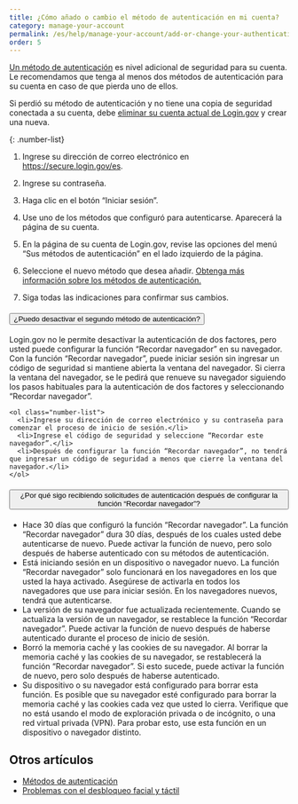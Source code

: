 ```yaml
---
title: ¿Cómo añado o cambio el método de autenticación en mi cuenta?
category: manage-your-account
permalink: /es/help/manage-your-account/add-or-change-your-authentication-method/
order: 5
---
```


[Un método de autenticación](/es/help/create-account/authentication-methods/) es nivel adicional de seguridad para su cuenta. Le recomendamos que tenga al menos dos métodos de autenticación para su cuenta en caso de que pierda uno de ellos.

Si perdió su método de autenticación y no tiene una copia de seguridad conectada a su cuenta, debe [eliminar su cuenta actual de Login.gov](/es/help/manage-your-account/delete-your-account/) y crear una nueva.

{: .number-list}

1. Ingrese su dirección de correo electrónico en <https://secure.login.gov/es>.

2. Ingrese su contraseña.

3. Haga clic en el botón “Iniciar sesión”.

4. Use uno de los métodos que configuró para autenticarse. Aparecerá la página de su cuenta.

5. En la página de su cuenta de Login.gov, revise las opciones del menú “Sus métodos de autenticación” en el lado izquierdo de la página.

6. Seleccione el nuevo método que desea añadir. [Obtenga más información sobre los métodos de autenticación.](/es/help/create-account/authentication-methods/)

7. Siga todas las indicaciones para confirmar sus cambios.

<div class="usa-accordion usa-accordion--bordered margin-y-4">
  <h4 class="usa-accordion__heading">
    <button
      type="button"
      class="usa-accordion__button"
      aria-expanded="false"
      aria-controls="b-a1"
    >
      ¿Puedo desactivar el segundo método de autenticación?
    </button>
  </h4>
  <div id="b-a1" class="usa-accordion__content usa-prose">
    <p>Login.gov no le permite desactivar la autenticación de dos factores, pero usted puede configurar la función “Recordar navegador” en su navegador. Con la función “Recordar navegador”, puede iniciar sesión sin ingresar un código de seguridad si mantiene abierta la ventana del navegador. Si cierra la ventana del navegador, se le pedirá que renueve su navegador siguiendo los pasos habituales para la autenticación de dos factores y seleccionando “Recordar navegador”.</p>

    <ol class="number-list">
      <li>Ingrese su dirección de correo electrónico y su contraseña para comenzar el proceso de inicio de sesión.</li>
      <li>Ingrese el código de seguridad y seleccione “Recordar este navegador”.</li>
      <li>Después de configurar la función “Recordar navegador”, no tendrá que ingresar un código de seguridad a menos que cierre la ventana del navegador.</li>
    </ol>
  </div>
</div>

<div class="usa-accordion usa-accordion--bordered margin-y-4">
  <h4 class="usa-accordion__heading">
    <button
      type="button"
      class="usa-accordion__button"
      aria-expanded="false"
      aria-controls="b-a2"
    >
      ¿Por qué sigo recibiendo solicitudes de autenticación después de configurar la función “Recordar navegador”?
    </button>
  </h4>
  <div id="b-a2" class="usa-accordion__content usa-prose">
    <ul>
      <li>Hace 30 días que configuró la función “Recordar navegador”. La función “Recordar navegador” dura 30 días, después de los cuales usted debe autenticarse de nuevo. Puede activar la función de nuevo, pero solo después de haberse autenticado con su métodos de autenticación.</li>
      <li>Está iniciando sesión en un dispositivo o navegador nuevo.  La función “Recordar navegador” solo funcionará en los navegadores en los que usted la haya activado. Asegúrese de activarla en todos los navegadores que use para iniciar sesión. En los navegadores nuevos, tendrá que autenticarse.</li>
      <li>La versión de su navegador fue actualizada recientemente. Cuando se actualiza la versión de un navegador, se restablece la función “Recordar navegador”. Puede activar la función de nuevo después de haberse autenticado durante el proceso de inicio de sesión.</li>
      <li>Borró la memoria caché y las cookies de su navegador. Al borrar la memoria caché y las cookies de su navegador, se restablecerá la función “Recordar navegador”. Si esto sucede, puede activar la función de nuevo, pero solo después de haberse autenticado.</li>
      <li>Su dispositivo o su navegador está configurado para borrar esta función. Es posible que su navegador esté configurado para borrar la memoria caché y las cookies cada vez que usted lo cierra. Verifique que no está usando el modo de exploración privada o de incógnito, o una red virtual privada (VPN). Para probar esto, use esta función en un dispositivo o navegador distinto.</li>
    </ul>
  </div>
</div>


## Otros artículos

* [Métodos de autenticación](/es/help/create-account/authentication-methods/)
* [Problemas con el desbloqueo facial y táctil](/es/help/trouble-signing-in/authentication/face-and-touch-unlock/)
